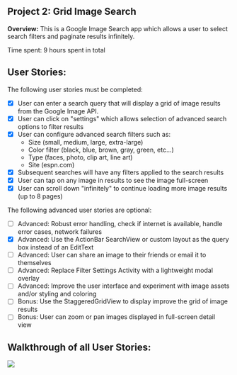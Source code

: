 Project 2: Grid Image Search
----------------------------

**Overview:** This is a Google Image Search app which allows a user to select search filters and
paginate results infinitely.

Time spent: 9 hours spent in total

User Stories:
-------------

The following user stories must be completed:

- [x] User can enter a search query that will display a grid of image results from the Google Image API.
- [x] User can click on "settings" which allows selection of advanced search options to filter results
- [x] User can configure advanced search filters such as:
    - Size (small, medium, large, extra-large)
    - Color filter (black, blue, brown, gray, green, etc...)
    - Type (faces, photo, clip art, line art)
    - Site (espn.com)
- [x] Subsequent searches will have any filters applied to the search results
- [x] User can tap on any image in results to see the image full-screen
- [x] User can scroll down "infinitely" to continue loading more image results (up to 8 pages)

The following advanced user stories are optional:

- [ ] Advanced: Robust error handling, check if internet is available, handle error cases, network failures
- [x] Advanced: Use the ActionBar SearchView or custom layout as the query box instead of an EditText
- [ ] Advanced: User can share an image to their friends or email it to themselves
- [ ] Advanced: Replace Filter Settings Activity with a lightweight modal overlay
- [ ] Advanced: Improve the user interface and experiment with image assets and/or styling and coloring
- [ ] Bonus: Use the StaggeredGridView to display improve the grid of image results
- [ ] Bonus: User can zoom or pan images displayed in full-screen detail view

Walkthrough of all User Stories:
-------------------------------

![](Walkthrough.gif)
